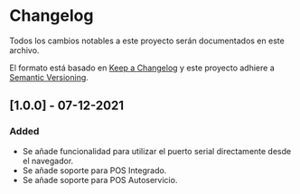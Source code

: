 # Changelog
Todos los cambios notables a este proyecto serán documentados en este archivo.

El formato está basado en [Keep a Changelog](http://keepachangelog.com/en/1.0.0/)
y este proyecto adhiere a [Semantic Versioning](http://semver.org/spec/v2.0.0.html).

## [1.0.0] - 07-12-2021

### Added

- Se añade funcionalidad para utilizar el puerto serial directamente desde el navegador.
- Se añade soporte para POS Integrado.
- Se añade soporte para POS Autoservicio.